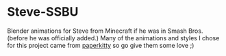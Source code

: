 # Steve-SSBU
Blender animations for Steve from Minecraft if he was in Smash Bros. (before he was officially added.)
Many of the animations and styles I chose for this project came from [paperkitty](https://www.youtube.com/watch?v=akMjMxXEpTY) so go give them some love ;)
